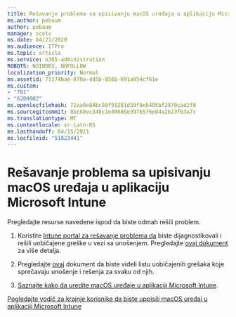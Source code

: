 ```yaml
---
title: Rešavanje problema sa upisivanju macOS uređaja u aplikaciju Microsoft Intune
ms.author: pebaum
author: pebaum
manager: scotv
ms.date: 04/21/2020
ms.audience: ITPro
ms.topic: article
ms.service: o365-administration
ROBOTS: NOINDEX, NOFOLLOW
localization_priority: Normal
ms.assetid: 71174bae-870a-4d5b-856b-891a054cf61e
ms.custom:
- "781"
- "6200002"
ms.openlocfilehash: 72aa0e84bc50f91281d59f0eb405bf2970cad2f0
ms.sourcegitcommit: 8bc60ec34bc1e40685e3976576e04a2623f63a7c
ms.translationtype: MT
ms.contentlocale: sr-Latn-RS
ms.lasthandoff: 04/15/2021
ms.locfileid: "51823441"
---
```

# <a name="troubleshoot-issues-with-enrolling-macos-devices-in-microsoft-intune"></a>Rešavanje problema sa upisivanju macOS uređaja u aplikaciju Microsoft Intune

Pregledajte resurse navedene ispod da biste odmah rešili problem.
  
1. Koristite [Intune portal za rešavanje problema da](https://devicemanagement.microsoft.com/#blade/Microsoft_Intune_DeviceSettings/TroubleshootBlade) biste dijagnostikovali i rešili uobičajene greške u vezi sa unošenjem. Pregledajte [ovaj dokument](https://docs.microsoft.com/intune/help-desk-operators) za više detalja.

2. Pregledajte [ovaj](https://docs.microsoft.com/troubleshoot/mem/intune/troubleshoot-device-enrollment-in-intune) dokument da biste videli listu uobičajenih grešaka koje sprečavaju unošenje i rešenja za svaku od njih.

3. [Saznajte kako da uredite macOS uređaje u aplikaciji Microsoft Intune](https://docs.microsoft.com/intune/macos-enroll).

[Pogledajte vodič za krajnje korisnike da biste uppisili macOS uređaj u aplikaciji Microsoft Intune](https://docs.microsoft.com/intune-user-help/enroll-your-device-in-intune-macos-cp)
  